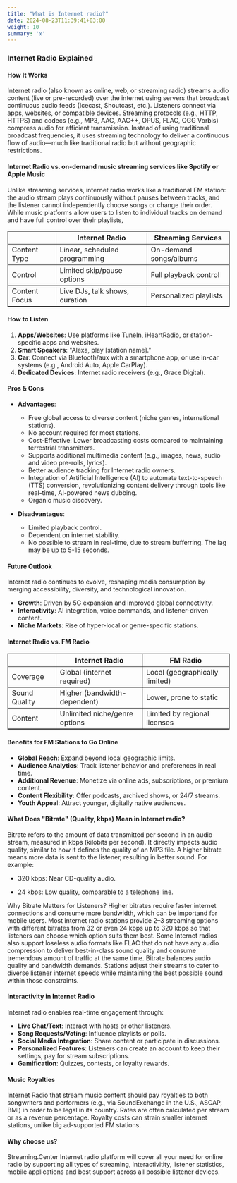 ```yaml
---
title: "What is Internet radio?"
date: 2024-08-23T11:39:41+03:00
weight: 10
summary: 'x'
---
```


### Internet Radio Explained

#### How It Works
Internet radio (also known as online, web, or streaming radio) streams audio content (live or pre-recorded) over the internet using servers that broadcast continuous audio feeds (Icecast, Shoutcast, etc.). Listeners connect via apps, websites, or compatible devices. Streaming protocols (e.g., HTTP, HTTPS) and codecs (e.g., MP3, AAC, AAC++, OPUS, FLAC, OGG Vorbis) compress audio for efficient transmission.
Instead of using traditional broadcast frequencies, it uses streaming technology to deliver a continuous flow of audio—much like traditional radio but without geographic restrictions.

#### Internet Radio vs. on-demand music streaming services like Spotify or Apple Music
Unlike streaming services, internet radio works like a traditional FM station: the audio stream plays continuously without pauses between tracks, and the listener cannot independently choose songs or change their order. While music platforms allow users to listen to individual tracks on demand and have full control over their playlists,

<table width="100%" border="1">
<thead>
<tr>
<th></th>
<th>Internet Radio</th>
<th>Streaming Services</th>
</tr>
</thead>
<tbody>
<tr>
<td>Content Type</td>
<td>Linear, scheduled programming</td>
<td>On-demand songs/albums</td>
</tr>
<tr>
<td>Control</td>
<td>Limited skip/pause options</td>
<td>Full playback control</td>
</tr>
<tr>
<td>Content Focus</td>
<td>Live DJs, talk shows, curation</td>
<td>Personalized playlists</td>
</tr>
</tbody>
</table>

#### How to Listen
1. **Apps/Websites**: Use platforms like TuneIn, iHeartRadio, or station-specific apps and websites.
2. **Smart Speakers**: "Alexa, play [station name]."
3. **Car**: Connect via Bluetooth/aux with a smartphone app, or use in-car systems (e.g., Android Auto, Apple CarPlay).
4. **Dedicated Devices**: Internet radio receivers (e.g., Grace Digital).

#### Pros & Cons
- **Advantages**:
  - Free global access to diverse content (niche genres, international stations).
  - No account required for most stations. 
  - Cost-Effective: Lower broadcasting costs compared to maintaining terrestrial transmitters.
  - Supports additional multimedia content (e.g., images, news, audio and video pre-rolls, lyrics).
  - Better audience tracking for Internet radio owners.
  - Integration of Artificial Intelligence (AI) to automate text-to-speech (TTS) conversion, revolutionizing content delivery through tools like real-time, AI-powered news dubbing.
  - Organic music discovery.

- **Disadvantages**:
  - Limited playback control.
  - Dependent on internet stability.
  - No possible to stream in real-time, due to stream bufferring. The lag may be up to 5-15 seconds.


#### Future Outlook
Internet radio continues to evolve, reshaping media consumption by merging accessibility, diversity, and technological innovation.

- **Growth**: Driven by 5G expansion and improved global connectivity.
- **Interactivity**: AI integration, voice commands, and listener-driven content.
- **Niche Markets**: Rise of hyper-local or genre-specific stations.


#### Internet Radio vs. FM Radio
<table  width="100%" border="1">
<thead>
<tr>
<th></th>
<th>Internet Radio</th>
<th>FM Radio</th>
</tr>
</thead>
<tbody>
<tr>
<td>Coverage</td>
<td>Global (internet required)</td>
<td>Local (geographically limited)</td>
</tr>
<tr>
<td>Sound Quality</td>
<td>Higher (bandwidth-dependent)</td>
<td>Lower, prone to static</td>
</tr>
<tr>
<td>Content</td>
<td>Unlimited niche/genre options</td>
<td>Limited by regional licenses</td>
</tr>
</tbody>
</table>

#### Benefits for FM Stations to Go Online
- **Global Reach**: Expand beyond local geographic limits.
- **Audience Analytics**: Track listener behavior and preferences in real time.
- **Additional Revenue**: Monetize via online ads, subscriptions, or premium content.
- **Content Flexibility**: Offer podcasts, archived shows, or 24/7 streams.
- **Youth Appea**l: Attract younger, digitally native audiences.

#### What Does "Bitrate" (Quality, kbps) Mean in Internet radio?

Bitrate refers to the amount of data transmitted per second in an audio stream, measured in kbps (kilobits per second). It directly impacts audio quality, similar to how it defines the quality of an MP3 file. A higher bitrate means more data is sent to the listener, resulting in better sound. For example:

- 320 kbps: Near CD-quality audio.

- 24 kbps: Low quality, comparable to a telephone line.

Why Bitrate Matters for Listeners? Higher bitrates require faster internet connections and consume more bandwidth, which can be importand for mobile users. Most internet radio stations provide 2–3 
streaming options with different bitrates from 32 or even 24 kbps up to 320 kbps so that listeners can choose which option suits them best.
Some Internet radios also support loseless audio formats like FLAC that do not have any audio compression to deliver best-in-class sound quality and consume tremendous amount of traffic at the same time.
Bitrate balances audio quality and bandwidth demands. Stations adjust their streams to cater to diverse listener internet speeds while maintaining the best possible sound within those constraints.



#### Interactivity in Internet Radio
Internet radio enables real-time engagement through:

- **Live Chat/Text**: Interact with hosts or other listeners.
- **Song Requests/Voting**: Influence playlists or polls.
- **Social Media Integration**: Share content or participate in discussions.
- **Personalized Features**: Listeners can create an account to keep their settings, pay for stream subscriptions.
- **Gamification**: Quizzes, contests, or loyalty rewards.

#### Music Royalties
Internet Radio that stream music content should pay royalties to both songwriters and performers (e.g., via SoundExchange in the U.S., ASCAP, BMI)  in order to be legal in its country. Rates are often calculated per stream or as a revenue percentage. Royalty costs can strain smaller internet stations, unlike big ad-supported FM stations.


#### Why choose us?

Streaming.Center Internet radio platform will cover all your need for online radio by supporting all types of streaming, interactivitity, listener statistics, mobile applications and best support across all possible listener devices.